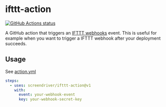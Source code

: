 # ifttt-action

[![GitHub Actions status](https://github.com/screendriver/ifttt-action/workflows/CI/badge.svg)](https://github.com/screendriver/ifttt-action/actions)

A GitHub action that triggers an [IFTTT webhooks](https://ifttt.com/maker_webhooks)
event. This is useful for example when you want to trigger a IFTTT webhook after
your deployment succeeds.

## Usage

See [action.yml](https://github.com/screendriver/ifttt-action/blob/master/action.yml)

```yaml
steps:
  - uses: screendriver/ifttt-action@v1
    with:
      event: your-webhook-event
      key: your-webhook-secret-key
```
